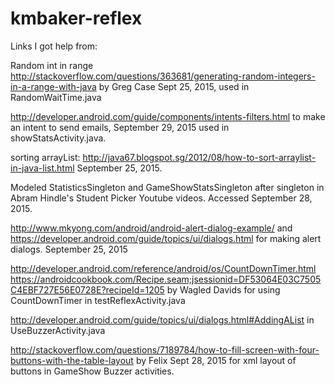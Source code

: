 # kmbaker-reflex
Links I got help from:

Random int in range http://stackoverflow.com/questions/363681/generating-random-integers-in-a-range-with-java by Greg Case Sept 25, 2015, used in RandomWaitTime.java

http://developer.android.com/guide/components/intents-filters.html to make an intent to send emails, September 29, 2015 used in showStatsActivity.java.

sorting arrayList: http://java67.blogspot.sg/2012/08/how-to-sort-arraylist-in-java-list.html September 25, 2015.

Modeled StatisticsSingleton and GameShowStatsSingleton after singleton in Abram Hindle's Student Picker Youtube videos. Accessed September 28, 2015.

http://www.mkyong.com/android/android-alert-dialog-example/ and
https://developer.android.com/guide/topics/ui/dialogs.html for making alert dialogs. September 25, 2015

http://developer.android.com/reference/android/os/CountDownTimer.html
https://androidcookbook.com/Recipe.seam;jsessionid=DF53064E03C7505C4EBF727E56E0728E?recipeId=1205 by Wagled Davids
for using CountDownTimer in testReflexActivity.java

http://developer.android.com/guide/topics/ui/dialogs.html#AddingAList in UseBuzzerActivity.java

http://stackoverflow.com/questions/7189784/how-to-fill-screen-with-four-buttons-with-the-table-layout by Felix Sept 28, 2015 for xml layout of buttons in GameShow Buzzer activities.
